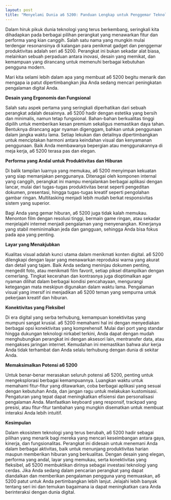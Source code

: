 ```yaml
---
layout: post
title: "Menyelami Dunia a6 5200: Panduan Lengkap untuk Penggemar Teknologi"
---
```


Dalam hiruk pikuk dunia teknologi yang terus berkembang, seringkali kita dihadapkan pada berbagai pilihan perangkat yang menawarkan fitur dan performa yang kian canggih. Salah satu nama yang mungkin mulai terdengar resonansinya di kalangan para penikmat gadget dan penggemar produktivitas adalah seri a6 5200. Perangkat ini bukan sekadar alat biasa, melainkan sebuah perpaduan antara inovasi, desain yang memikat, dan kemampuan yang dirancang untuk memenuhi berbagai kebutuhan pengguna modern.

Mari kita selami lebih dalam apa yang membuat a6 5200 begitu menarik dan mengapa ia patut dipertimbangkan jika Anda sedang mencari peningkatan pengalaman digital Anda.

**Desain yang Ergonomis dan Fungsional**

Salah satu aspek pertama yang seringkali diperhatikan dari sebuah perangkat adalah desainnya. a6 5200 hadir dengan estetika yang bersih dan minimalis, namun tetap fungsional. Bahan-bahan berkualitas tinggi dipilih untuk memberikan kesan premium sekaligus memastikan daya tahan. Bentuknya dirancang agar nyaman digenggam, bahkan untuk penggunaan dalam jangka waktu lama. Setiap lekukan dan detailnya dipertimbangkan untuk menciptakan harmoni antara keindahan visual dan kenyamanan penggunaan. Baik Anda membawanya bepergian atau menggunakannya di meja kerja, a6 5200 terasa pas dan elegan.

**Performa yang Andal untuk Produktivitas dan Hiburan**

Di balik tampilan luarnya yang memukau, a6 5200 menyimpan kekuatan yang siap memanjakan penggunanya. Ditenagai oleh komponen internal yang canggih, perangkat ini mampu menjalankan berbagai aplikasi dengan lancar, mulai dari tugas-tugas produktivitas berat seperti pengeditan dokumen, presentasi, hingga tugas-tugas kreatif seperti pengolahan gambar ringan. Multitasking menjadi lebih mudah berkat responsivitas sistem yang superior.

Bagi Anda yang gemar hiburan, a6 5200 juga tidak kalah memukau. Menonton film dengan resolusi tinggi, bermain game ringan, atau sekadar menjelajahi internet menjadi pengalaman yang menyenangkan. Kinerjanya yang stabil meminimalkan jeda dan gangguan, sehingga Anda bisa fokus pada apa yang penting.

**Layar yang Menakjubkan**

Kualitas visual adalah kunci utama dalam menikmati konten digital. a6 5200 dilengkapi dengan layar yang menawarkan reproduksi warna yang akurat dan detail yang tajam. Baik Anda sedang meninjau dokumen penting, mengedit foto, atau menikmati film favorit, setiap piksel ditampilkan dengan cemerlang. Tingkat kecerahan dan kontrasnya juga dioptimalkan agar nyaman dilihat dalam berbagai kondisi pencahayaan, mengurangi ketegangan mata meskipun digunakan dalam waktu lama. Pengalaman visual yang imersif ini menjadikan a6 5200 teman yang sempurna untuk pekerjaan kreatif dan hiburan.

**Konektivitas yang Fleksibel**

Di era digital yang serba terhubung, kemampuan konektivitas yang mumpuni sangat krusial. a6 5200 memahami hal ini dengan menyediakan berbagai opsi konektivitas yang komprehensif. Mulai dari port yang standar hingga dukungan teknologi nirkabel terkini, Anda dapat dengan mudah menghubungkan perangkat ini dengan aksesori lain, mentransfer data, atau mengakses jaringan internet. Kemudahan ini memastikan bahwa alur kerja Anda tidak terhambat dan Anda selalu terhubung dengan dunia di sekitar Anda.

**Memaksimalkan Potensi a6 5200**

Untuk benar-benar merasakan seluruh potensi a6 5200, penting untuk mengeksplorasi berbagai kemampuannya. Luangkan waktu untuk memahami fitur-fitur yang ditawarkan, coba berbagai aplikasi yang sesuai dengan kebutuhan Anda, dan jangan ragu untuk melakukan kustomisasi. Pengaturan yang tepat dapat meningkatkan efisiensi dan personalisasi pengalaman Anda. Manfaatkan keyboard yang responsif, trackpad yang presisi, atau fitur-fitur tambahan yang mungkin disematkan untuk membuat interaksi Anda lebih intuitif.

**Kesimpulan**

Dalam ekosistem teknologi yang terus berubah, a6 5200 hadir sebagai pilihan yang menarik bagi mereka yang mencari keseimbangan antara gaya, kinerja, dan fungsionalitas. Perangkat ini didesain untuk menemani Anda dalam berbagai aktivitas, baik untuk menunjang produktivitas harian maupun memberikan hiburan yang berkualitas. Dengan desain yang elegan, performa yang andal, layar yang memukau, serta konektivitas yang fleksibel, a6 5200 membuktikan dirinya sebagai investasi teknologi yang cerdas. Jika Anda sedang dalam pencarian perangkat yang dapat diandalkan dan memberikan pengalaman pengguna yang memuaskan, a6 5200 patut untuk Anda pertimbangkan lebih lanjut. Jelajahi lebih banyak tentang seri ini dan temukan bagaimana ia dapat meningkatkan cara Anda berinteraksi dengan dunia digital.
